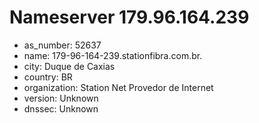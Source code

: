 # Nameserver 179.96.164.239

* as_number: 52637
* name: 179-96-164-239.stationfibra.com.br.
* city: Duque de Caxias
* country: BR
* organization: Station Net Provedor de Internet
* version: Unknown
* dnssec: Unknown
